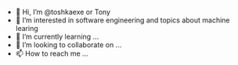 - 👋 Hi, I’m @toshkaexe or Tony
- 👀 I’m interested in software engineering and topics about machine learing
- 🌱 I’m currently learning ...
- 💞️ I’m looking to collaborate on ...
- 📫 How to reach me ...

<!---
toshkaexe/toshkaexe is a ✨ special ✨ repository because its `README.md` (this file) appears on your GitHub profile.
You can click the Preview link to take a look at your changes.
--->
